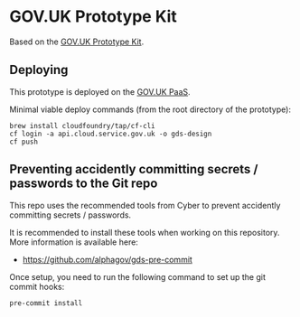 # GOV.UK Prototype Kit

Based on the [GOV.UK Prototype Kit](https://govuk-prototype-kit.herokuapp.com/docs).

## Deploying

This prototype is deployed on the [GOV.UK PaaS](https://docs.cloud.service.gov.uk).

Minimal viable deploy commands (from the root directory of the prototype):

```shell
brew install cloudfoundry/tap/cf-cli
cf login -a api.cloud.service.gov.uk -o gds-design
cf push
```

## Preventing accidently committing secrets / passwords to the Git repo

This repo uses the recommended tools from Cyber to prevent accidently committing secrets / passwords.

It is recommended to install these tools when working on this repository.
More information is available here:
- https://github.com/alphagov/gds-pre-commit

Once setup, you need to run the following command to set up the git commit hooks:
```shell
pre-commit install
```
